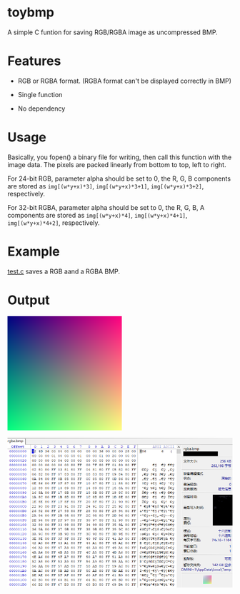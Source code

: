 # toybmp
A simple C funtion for saving RGB/RGBA image as uncompressed BMP.
# Features
+ RGB or RGBA format. (RGBA format can't be displayed correctly in BMP)
- Single function
+ No dependency
# Usage
Basically, you fopen() a binary file for writing, then call this function with the image data. The pixels are packed linearly from bottom to top, left to right.

For 24-bit RGB, parameter alpha should be set to 0, the R, G, B components are stored as `img[(w*y+x)*3]`, `img[(w*y+x)*3+1]`, `img[(w*y+x)*3+2]`, respectively.

For 32-bit RGBA, parameter alpha should be set to 0, the R, G, B, A components are stored as `img[(w*y+x)*4]`, `img[(w*y+x)*4+1]`, `img[(w*y+x)*4+2]`, respectively.
# Example
[test.c](https://github.com/NyaNekoplus/toybmp/blob/master/test.c) saves a RGB aand a RGBA BMP.
# Output
![RGB](https://github.com/NyaNekoplus/toybmp/blob/master/rgb.bmp)

![RGBA](https://github.com/NyaNekoplus/toybmp/blob/master/wh.PNG)
